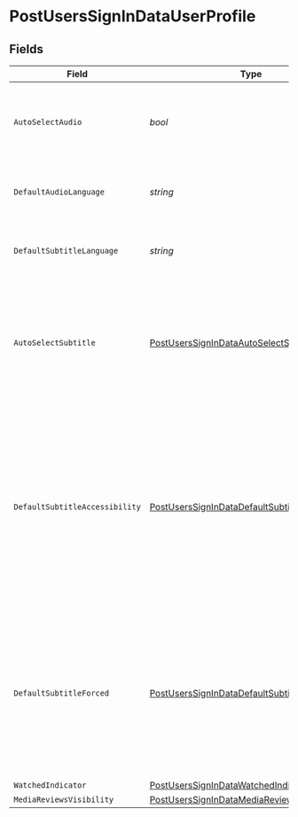 # PostUsersSignInDataUserProfile


## Fields

| Field                                                                                                                                                                                     | Type                                                                                                                                                                                      | Required                                                                                                                                                                                  | Description                                                                                                                                                                               | Example                                                                                                                                                                                   |
| ----------------------------------------------------------------------------------------------------------------------------------------------------------------------------------------- | ----------------------------------------------------------------------------------------------------------------------------------------------------------------------------------------- | ----------------------------------------------------------------------------------------------------------------------------------------------------------------------------------------- | ----------------------------------------------------------------------------------------------------------------------------------------------------------------------------------------- | ----------------------------------------------------------------------------------------------------------------------------------------------------------------------------------------- |
| `AutoSelectAudio`                                                                                                                                                                         | *bool*                                                                                                                                                                                    | :heavy_minus_sign:                                                                                                                                                                        | If the account has automatically select audio and subtitle tracks enabled                                                                                                                 | true                                                                                                                                                                                      |
| `DefaultAudioLanguage`                                                                                                                                                                    | *string*                                                                                                                                                                                  | :heavy_check_mark:                                                                                                                                                                        | The preferred audio language for the account                                                                                                                                              | ja                                                                                                                                                                                        |
| `DefaultSubtitleLanguage`                                                                                                                                                                 | *string*                                                                                                                                                                                  | :heavy_check_mark:                                                                                                                                                                        | The preferred subtitle language for the account                                                                                                                                           | en                                                                                                                                                                                        |
| `AutoSelectSubtitle`                                                                                                                                                                      | [PostUsersSignInDataAutoSelectSubtitle](../../Models/Requests/PostUsersSignInDataAutoSelectSubtitle.md)                                                                                   | :heavy_minus_sign:                                                                                                                                                                        | The auto-select subtitle mode (0 = Manually selected, 1 = Shown with foreign audio, 2 = Always enabled)                                                                                   | 1                                                                                                                                                                                         |
| `DefaultSubtitleAccessibility`                                                                                                                                                            | [PostUsersSignInDataDefaultSubtitleAccessibility](../../Models/Requests/PostUsersSignInDataDefaultSubtitleAccessibility.md)                                                               | :heavy_minus_sign:                                                                                                                                                                        | The subtitles for the deaf or hard-of-hearing (SDH) searches mode (0 = Prefer non-SDH subtitles, 1 = Prefer SDH subtitles, 2 = Only show SDH subtitles, 3 = Only shown non-SDH subtitles) | 1                                                                                                                                                                                         |
| `DefaultSubtitleForced`                                                                                                                                                                   | [PostUsersSignInDataDefaultSubtitleForced](../../Models/Requests/PostUsersSignInDataDefaultSubtitleForced.md)                                                                             | :heavy_minus_sign:                                                                                                                                                                        | The forced subtitles searches mode (0 = Prefer non-forced subtitles, 1 = Prefer forced subtitles, 2 = Only show forced subtitles, 3 = Only show non-forced subtitles)                     | 0                                                                                                                                                                                         |
| `WatchedIndicator`                                                                                                                                                                        | [PostUsersSignInDataWatchedIndicator](../../Models/Requests/PostUsersSignInDataWatchedIndicator.md)                                                                                       | :heavy_minus_sign:                                                                                                                                                                        | N/A                                                                                                                                                                                       | 1                                                                                                                                                                                         |
| `MediaReviewsVisibility`                                                                                                                                                                  | [PostUsersSignInDataMediaReviewsVisibility](../../Models/Requests/PostUsersSignInDataMediaReviewsVisibility.md)                                                                           | :heavy_minus_sign:                                                                                                                                                                        | N/A                                                                                                                                                                                       | 0                                                                                                                                                                                         |